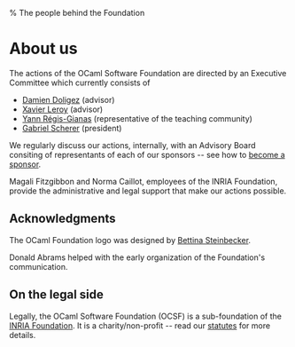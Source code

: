 % The people behind the Foundation

# About us

The actions of the OCaml Software Foundation are directed by an
Executive Committee which currently consists of

- [Damien Doligez](http://pauillac.inria.fr/~doligez/)
  (advisor)
- [Xavier Leroy](https://xavierleroy.org/)
  (advisor)
- [Yann Régis-Gianas](http://yann.regis-gianas.org/)
  (representative of the teaching community)
- [Gabriel Scherer](http://gasche.info/) (president)

We regularly discuss our actions, internally, with an Advisory Board
consiting of representants of each of our sponsors -- see how to
[become a sponsor](becoming-a-sponsor.html).

Magali Fitzgibbon and Norma Caillot, employees of the INRIA
Foundation, provide the administrative and legal support that make our
actions possible.


## Acknowledgments

The OCaml Foundation logo was designed by [Bettina
Steinbecker](https://bettystein.com).

Donald Abrams helped with the early organization of the Foundation's
communication.

## On the legal side

Legally, the OCaml Software Foundation (OCSF) is a sub-foundation of
the [INRIA Foundation](). It is a charity/non-profit -- read our
[statutes](doc/RI-OCaml.pdf) for more details.
